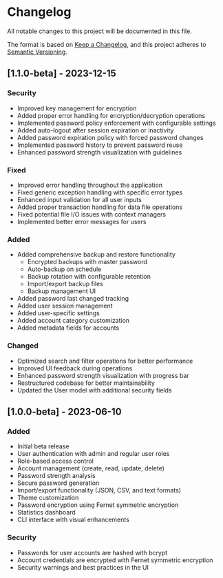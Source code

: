 # Changelog

All notable changes to this project will be documented in this file.

The format is based on [Keep a Changelog](https://keepachangelog.com/en/1.0.0/),
and this project adheres to [Semantic Versioning](https://semver.org/spec/v2.0.0.html).

## [1.1.0-beta] - 2023-12-15

### Security
- Improved key management for encryption
- Added proper error handling for encryption/decryption operations
- Implemented password policy enforcement with configurable settings
- Added auto-logout after session expiration or inactivity
- Added password expiration policy with forced password changes
- Implemented password history to prevent password reuse
- Enhanced password strength visualization with guidelines

### Fixed
- Improved error handling throughout the application
- Fixed generic exception handling with specific error types
- Enhanced input validation for all user inputs
- Added proper transaction handling for data file operations
- Fixed potential file I/O issues with context managers
- Implemented better error messages for users

### Added
- Added comprehensive backup and restore functionality
  - Encrypted backups with master password
  - Auto-backup on schedule
  - Backup rotation with configurable retention
  - Import/export backup files
  - Backup management UI
- Added password last changed tracking
- Added user session management
- Added user-specific settings
- Added account category customization
- Added metadata fields for accounts

### Changed
- Optimized search and filter operations for better performance
- Improved UI feedback during operations
- Enhanced password strength visualization with progress bar
- Restructured codebase for better maintainability
- Updated the User model with additional security fields

## [1.0.0-beta] - 2023-06-10

### Added
- Initial beta release
- User authentication with admin and regular user roles
- Role-based access control
- Account management (create, read, update, delete)
- Password strength analysis
- Secure password generation
- Import/export functionality (JSON, CSV, and text formats)
- Theme customization
- Password encryption using Fernet symmetric encryption
- Statistics dashboard
- CLI interface with visual enhancements

### Security
- Passwords for user accounts are hashed with bcrypt
- Account credentials are encrypted with Fernet symmetric encryption
- Security warnings and best practices in the UI 